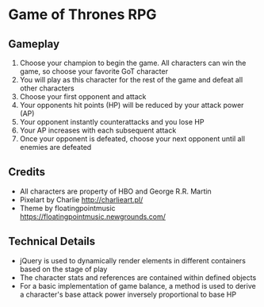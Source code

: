 # Game of Thrones RPG
## Gameplay
1. Choose your champion to begin the game.  All characters can win the game, so choose your favorite GoT character
2. You will play as this character for the rest of the game and defeat all other characters
3. Choose your first opponent and attack
4. Your opponents hit points (HP) will be reduced by your attack power (AP)
5. Your opponent instantly counterattacks and you lose HP
6. Your AP increases with each subsequent attack
7. Once your opponent is defeated, choose your next opponent until all enemies are defeated

## Credits
* All characters are property of HBO and George R.R. Martin
* Pixelart by Charlie http://charlieart.pl/
* Theme by floatingpointmusic https://floatingpointmusic.newgrounds.com/

## Technical Details
* jQuery is used to dynamically render elements in different containers based on the stage of play
* The character stats and references are contained within defined objects
* For a basic implementation of game balance, a method is used to derive a character's base attack power inversely proportional to base HP
